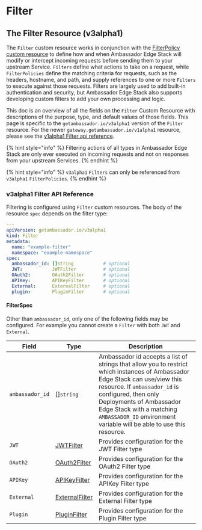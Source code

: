 # Filter

## The Filter Resource (v3alpha1)

The `Filter` custom resource works in conjunction with the [FilterPolicy custom resource](../filterpolicy.md) to define how and when Ambassador Edge Stack will modify or intercept incoming requests before sending them to your upstream Service. `Filters` define what actions to take on a request, while `FilterPolicies` define the matching criteria for requests, such as the headers, hostname, and path, and supply references to one or more `Filters` to execute against those requests. Filters are largely used to add built-in authentication and security, but Ambassador Edge Stack also supports developing custom filters to add your own processing and logic.

This doc is an overview of all the fields on the `Filter` Custom Resource with descriptions of the purpose, type, and default values of those fields. This page is specific to the `getambassador.io/v3alpha1` version of the `Filter` resource. For the newer `gateway.getambassador.io/v1alpha1` resource, please see the [v1alpha1 Filter api reference](../../gateway.getambassador.io-v1alpha1/filter/).

{% hint style="info" %}
Filtering actions of all types in Ambassador Edge Stack are only ever executed on incoming requests and not on responses from your upstream Services.&#x20;
{% endhint %}

{% hint style="info" %}
`v3alpha1` `Filters` can only be referenced from `v3alpha1` `FilterPolicies`.
{% endhint %}

### v3alpha1 Filter API Reference

Filtering is configured using `Filter` custom resources. The body of the resource `spec` depends on the filter type:

```yaml
---
apiVersion: getambassador.io/v3alpha1
kind: Filter
metadata:
  name: "example-filter"
  namespace: "example-namespace"
spec:
  ambassador_id: []string           # optional
  JWT:           JWTFilter          # optional
  OAuth2:        OAuth2Filter       # optional
  APIKey:        APIKeyFilter       # optional
  External:      ExternalFilter     # optional
  plugin:        PluginFilter       # optional
```

#### FilterSpec

Other than `ambassador_id`, only one of the following fields may be configured. For example you cannot create a `Filter` with both `JWT` and `External`.

| **Field**       | **Type**                                      | **Description**                                                                                                                                                                                                                                                                                                  |
| --------------- | --------------------------------------------- | ---------------------------------------------------------------------------------------------------------------------------------------------------------------------------------------------------------------------------------------------------------------------------------------------------------------- |
| `ambassador_id` | \[]`string`                                   | Ambassador id accepts a list of strings that allow you to restrict which instances of Ambassador Edge Stack can use/view this resource. If `ambassador_id` is configured, then only Deployments of Ambassador Edge Stack with a matching `AMBASSADOR_ID` environment variable will be able to use this resource. |
| `JWT`           | [JWTFilter](the-jwt-filter-type.md)           | Provides configuration for the JWT Filter type                                                                                                                                                                                                                                                                   |
| `OAuth2`        | [OAuth2Filter](the-oauth2-filter-type.md)     | Provides configuration for the OAuth2 Filter type                                                                                                                                                                                                                                                                |
| `APIKey`        | [APIKeyFilter](the-apikey-filter-type.md)     | Provides configuration for the APIKey Filter type                                                                                                                                                                                                                                                                |
| `External`      | [ExternalFilter](the-external-filter-type.md) | Provides configuration for the External Filter type                                                                                                                                                                                                                                                              |
| `Plugin`        | [PluginFilter](the-plugin-filter-type.md)     | Provides configuration for the Plugin Filter type                                                                                                                                                                                                                                                                |
